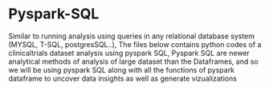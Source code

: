# Pyspark-SQL
Similar to running analysis using queries in any relational database system (MYSQL, T-SQL, postgresSQL..),
The files below contains python codes of a clinicaltrials dataset analysis using pyspark SQL, Pyspark SQL are newer analytical methods of analysis of large dataset than the Dataframes, and so we will be using pyspark SQL along with all the functions of pyspark dataframe to uncover data insights as well as generate vizualizations
